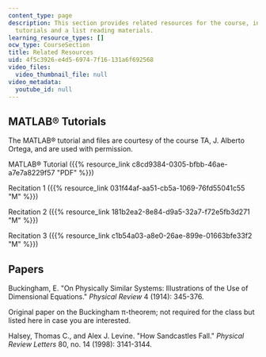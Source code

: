 ```yaml
---
content_type: page
description: This section provides related resources for the course, including MATLAB?
  tutorials and a list reading materials.
learning_resource_types: []
ocw_type: CourseSection
title: Related Resources
uid: 4f5c3926-e4d5-6974-7f16-131a6f692568
video_files:
  video_thumbnail_file: null
video_metadata:
  youtube_id: null
---
```


MATLAB® Tutorials
-----------------

The MATLAB® tutorial and files are courtesy of the course TA, J. Alberto Ortega, and are used with permission.

MATLAB® Tutorial ({{% resource_link c8cd9384-0305-bfbb-46ae-a7e7a8229f57 "PDF" %}})

Recitation 1 ({{% resource_link 031f44af-aa51-cb5a-1069-76fd55041c55 "M" %}})

Recitation 2 ({{% resource_link 181b2ea2-8e84-d9a5-32a7-f72e5fb3d271 "M" %}})

Recitation 3 ({{% resource_link c1b54a03-a8e0-26ae-899e-01663bfe33f2 "M" %}})

Papers
------

Buckingham, E. "On Physically Similar Systems: Illustrations of the Use of Dimensional Equations." _Physical Review_ 4 (1914): 345-376.

Original paper on the Buckingham π-theorem; not required for the class but listed here in case you are interested.

Halsey, Thomas C., and Alex J. Levine. "How Sandcastles Fall." _Physical Review Letters_ 80, no. 14 (1998): 3141-3144.
